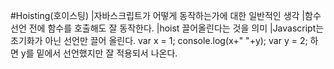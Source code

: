 #Hoisting(호이스팅)
  |자바스크립트가 어떻게 동작하는가에 대한 일반적인 생각
  |함수 선언 전에 함수를 호출해도 잘 동작한다.
  |hoist 끌어올린다는 것을 의미
  |Javascript는 초기화가 아닌 선언만 끌어 올린다.
  var x = 1;
  console.log(x+" "+y);
  var y = 2;
  하면 y를 밑에서 선언했지만 잘 적용되서 나온다.
